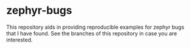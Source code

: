 # zephyr-bugs

This repository aids in providing reproducible examples for zephyr bugs that
I have found. See the branches of this repository in case you are interested.
